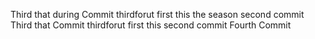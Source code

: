 Third that during Commit thirdforut
first this the season second commit
Third that  Commit thirdforut
first this  second commit
Fourth Commit
